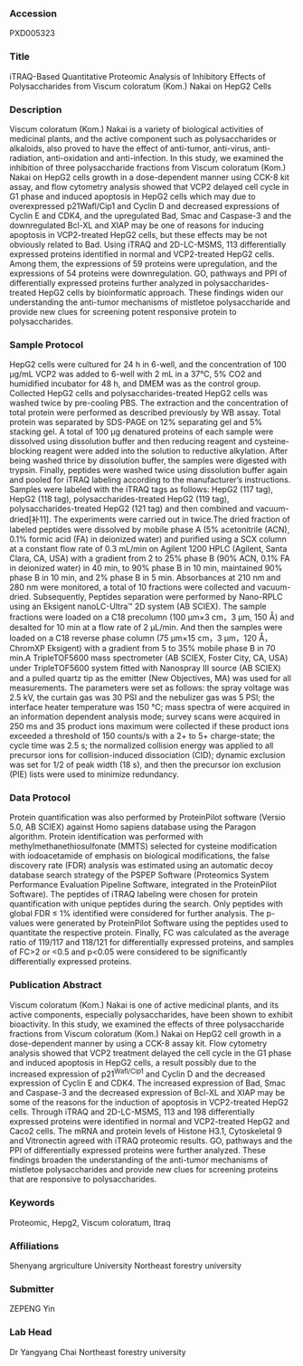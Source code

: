 ### Accession
PXD005323

### Title
iTRAQ-Based Quantitative Proteomic Analysis of Inhibitory Effects of Polysaccharides from Viscum coloratum (Kom.) Nakai on HepG2 Cells

### Description
Viscum coloratum (Kom.) Nakai is a variety of biological activities of medicinal plants, and the active component such as polysaccharides or alkaloids, also proved to have the effect of anti-tumor, anti-virus, anti-radiation, anti-oxidation and anti-infection. In this study, we examined the inhibition of three polysaccharide fractions from Viscum coloratum (Kom.) Nakai on HepG2 cells growth in a dose-dependent manner using CCK-8 kit assay, and flow cytometry analysis showed that VCP2 delayed cell cycle in G1 phase and induced apoptosis in HepG2 cells which may due to overexpressed p21Wafl/Cip1 and Cyclin D and decreased expressions of Cyclin E and CDK4, and the upregulated Bad, Smac and Caspase-3 and the downregulated Bcl-XL and XIAP may be one of reasons for inducing apoptosis in VCP2-treated HepG2 cells, but these effects may be not obviously related to Bad. Using iTRAQ and 2D-LC-MSMS, 113 differentially expressed proteins identified in normal and VCP2-treated HepG2 cells. Among them, the expressions of 59 proteins were upregulation, and the expressions of 54 proteins were downregulation. GO, pathways and PPI of differentially expressed proteins further analyzed in polysaccharides-treated HepG2 cells by bioinformatic approach. These findings widen our understanding the anti-tumor mechanisms of mistletoe polysaccharide and provide new clues for screening potent responsive protein to polysaccharides.

### Sample Protocol
HepG2 cells were cultured for 24 h in 6-well, and the concentration of 100 μg/mL VCP2 was added to 6-well with 2 mL in a 37℃, 5% CO2 and humidified incubator for 48 h, and DMEM was as the control group. Collected HepG2 cells and polysaccharides-treated HepG2 cells was washed twice by pre-cooling PBS. The extraction and the concentration of total protein were performed as described previously by WB assay. Total protein was separated by SDS-PAGE on 12% separating gel and 5% stacking gel. A total of 100 μg denatured proteins of each sample were dissolved using dissolution buffer and then reducing reagent and cysteine-blocking reagent were added into the solution to reductive alkylation. After being washed thrice by dissolution buffer, the samples were digested with trypsin. Finally, peptides were washed twice using dissolution buffer again and pooled for iTRAQ labeling according to the manufacturer’s instructions. Samples were labeled with the iTRAQ tags as follows: HepG2 (117 tag), HepG2 (118 tag), polysaccharides-treated HepG2 (119 tag), polysaccharides-treated HepG2 (121 tag) and then combined and vacuum-dried[补11]. The experiments were carried out in twice.The dried fraction of labeled peptides were dissolved by mobile phase A (5% acetonitrile (ACN), 0.1% formic acid (FA) in deionized water) and purified using a SCX column at a constant flow rate of 0.3 mL/min on Agilent 1200 HPLC (Agilent, Santa Clara, CA, USA) with a gradient from 2 to 25% phase B (90% ACN, 0.1% FA in deionized water) in 40 min, to 90% phase B in 10 min, maintained 90% phase B in 10 min, and 2% phase B in 5 min. Absorbances at 210 nm and 280 nm were monitored, a total of 10 fractions were collected and vacuum-dried. Subsequently, Peptides separation were performed by Nano-RPLC using an Eksigent nanoLC-Ultra™ 2D system (AB SCIEX). The sample fractions were loaded on a C18 precolumn (100 µm×3 cm，3 µm, 150 Å) and desalted for 10 min at a flow rate of 2 µL/min. And then the samples were loaded on a C18 reverse phase column (75 μm×15 cm，3 μm，120 Å，ChromXP Eksigent) with a gradient from 5 to 35% mobile phase B in 70 min.A TripleTOF5600 mass spectrometer (AB SCIEX, Foster City, CA, USA) under TripleTOF5600 system ﬁtted with Nanospray III source (AB SCIEX) and a pulled quartz tip as the emitter (New Objectives, MA) was used for all measurements. The parameters were set as follows: the spray voltage was 2.5 kV, the curtain gas was 30 PSI and the nebulizer gas was 5 PSI; the interface heater temperature was 150 ℃; mass spectra of were acquired in an information dependent analysis mode; survey scans were acquired in 250 ms and 35 product ions maximum were collected if these product ions exceeded a threshold of 150 counts/s with a 2+ to 5+ charge-state; the cycle time was 2.5 s; the normalized collision energy was applied to all precursor ions for collision-induced dissociation (CID); dynamic exclusion was set for 1/2 of peak width (18 s), and then the precursor ion exclusion (PIE) lists were used to minimize redundancy.

### Data Protocol
Protein quantification was also performed by ProteinPilot software (Versio 5.0, AB SCIEX) against Homo sapiens database using the Paragon algorithm. Protein identification was performed with methylmethanethiosulfonate (MMTS) selected for cysteine modification with iodoacetamide of emphasis on biological modifications, the false discovery rate (FDR) analysis was estimated using an automatic decoy database search strategy of the PSPEP Software (Proteomics System Performance Evaluation Pipeline Software, integrated in the ProteinPilot Software). The peptides of iTRAQ labeling were chosen for protein quantification with unique peptides during the search. Only peptides with global FDR ≤ 1% identified were considered for further analysis. The p-values were generated by ProteinPilot Software using the peptides used to quantitate the respective protein. Finally, FC was calculated as the average ratio of 119/117 and 118/121 for differentially expressed proteins, and samples of FC>2 or <0.5 and p<0.05 were considered to be significantly differentially expressed proteins.

### Publication Abstract
Viscum coloratum (Kom.) Nakai is one of active medicinal plants, and its active components, especially polysaccharides, have been shown to exhibit bioactivity. In this study, we examined the effects of three polysaccharide fractions from Viscum coloratum (Kom.) Nakai on HepG2 cell growth in a dose-dependent manner by using a CCK-8 assay kit. Flow cytometry analysis showed that VCP2 treatment delayed the cell cycle in the G1 phase and induced apoptosis in HepG2 cells, a result possibly due to the increased expression of p21<sup>Wafl/Cip1</sup> and Cyclin D and the decreased expression of Cyclin E and CDK4. The increased expression of Bad, Smac and Caspase-3 and the decreased expression of Bcl-XL and XIAP may be some of the reasons for the induction of apoptosis in VCP2-treated HepG2 cells. Through iTRAQ and 2D-LC-MSMS, 113 and 198 differentially expressed proteins were identified in normal and VCP2-treated HepG2 and Caco2 cells. The mRNA and protein levels of Histone H3.1, Cytoskeletal 9 and Vitronectin agreed with iTRAQ proteomic results. GO, pathways and the PPI of differentially expressed proteins were further analyzed. These findings broaden the understanding of the anti-tumor mechanisms of mistletoe polysaccharides and provide new clues for screening proteins that are responsive to polysaccharides.

### Keywords
Proteomic, Hepg2, Viscum coloratum, Itraq

### Affiliations
Shenyang argriculture University
Northeast forestry university

### Submitter
ZEPENG Yin

### Lab Head
Dr Yangyang Chai
Northeast forestry university


